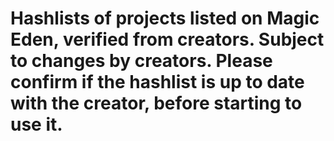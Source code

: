 # Hashlists of projects listed on Magic Eden, verified from creators. Subject to changes by creators. Please confirm if the hashlist is up to date with the creator, before starting to use it.
